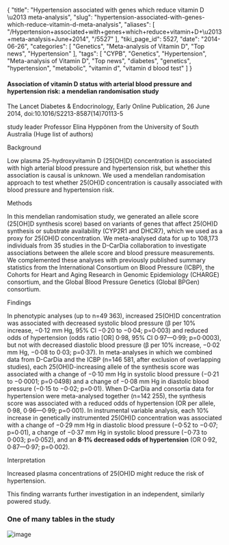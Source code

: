 {
    "title": "Hypertension associated with genes which reduce vitamin D \u2013 meta-analysis",
    "slug": "hypertension-associated-with-genes-which-reduce-vitamin-d-meta-analysis",
    "aliases": [
        "/Hypertension+associated+with+genes+which+reduce+vitamin+D+\u2013+meta-analysis+June+2014",
        "/5527"
    ],
    "tiki_page_id": 5527,
    "date": "2014-06-26",
    "categories": [
        "Genetics",
        "Meta-analysis of Vitamin D",
        "Top news",
        "Hypertension"
    ],
    "tags": [
        "CYPB",
        "Genetics",
        "Hypertension",
        "Meta-analysis of Vitamin D",
        "Top news",
        "diabetes",
        "genetics",
        "hypertension",
        "metabolic",
        "vitamin d",
        "vitamin d blood test"
    ]
}


#### Association of vitamin D status with arterial blood pressure and hypertension risk: a mendelian randomisation study

The Lancet Diabetes & Endocrinology, Early Online Publication, 26 June 2014, doi:10.1016/S2213-8587(14)70113-5

study leader Professor Elina Hyppönen from the University of South Australia (Huge list of authors)

Background

Low plasma 25-hydroxyvitamin D (25<span>[OH]</span>D) concentration is associated with high arterial blood pressure and hypertension risk, but whether this association is causal is unknown. We used a mendelian randomisation approach to test whether 25(OH)D concentration is causally associated with blood pressure and hypertension risk.

Methods

In this mendelian randomisation study, we generated an allele score (25<span>[OH]</span>D synthesis score) based on variants of genes that affect 25(OH)D synthesis or substrate availability (CYP2R1 and DHCR7), which we used as a proxy for 25(OH)D concentration. We meta-analysed data for up to 108,173 individuals from 35 studies in the D-CarDia collaboration to investigate associations between the allele score and blood pressure measurements. We complemented these analyses with previously published summary statistics from the International Consortium on Blood Pressure (ICBP), the Cohorts for Heart and Aging Research in Genomic Epidemiology (CHARGE) consortium, and the Global Blood Pressure Genetics (Global BPGen) consortium.

Findings

In phenotypic analyses (up to n=49 363), increased 25(OH)D concentration was associated with decreased systolic blood pressure (β per 10% increase, −0·12 mm Hg, 95% CI −0·20 to −0·04; p=0·003) and reduced odds of hypertension (odds ratio <span>[OR]</span> 0·98, 95% CI 0·97—0·99; p=0·0003), but not with decreased diastolic blood pressure (β per 10% increase, −0·02 mm Hg, −0·08 to 0·03; p=0·37). In meta-analyses in which we combined data from D-CarDia and the ICBP (n=146 581, after exclusion of overlapping studies), each 25(OH)D-increasing allele of the synthesis score was associated with a change of −0·10 mm Hg in systolic blood pressure (−0·21 to −0·0001; p=0·0498) and a change of −0·08 mm Hg in diastolic blood pressure (−0·15 to −0·02; p=0·01). When D-CarDia and consortia data for hypertension were meta-analysed together (n=142 255), the synthesis score was associated with a reduced odds of hypertension (OR per allele, 0·98, 0·96—0·99; p=0·001). In instrumental variable analysis, each 10% increase in genetically instrumented 25(OH)D concentration was associated with a change of −0·29 mm Hg in diastolic blood pressure (−0·52 to −0·07; p=0·01), a change of −0·37 mm Hg in systolic blood pressure (−0·73 to 0·003; p=0·052), and an  **8·1% decreased odds of hypertension**  (OR 0·92, 0·87—0·97; p=0·002).

Interpretation

Increased plasma concentrations of 25(OH)D might reduce the risk of hypertension. 

This finding warrants further investigation in an independent, similarly powered study.

### One of many tables in the study

<img src="https://d1bk1kqxc0sym.cloudfront.net/attachments/jpeg/hypertension.jpg" alt="image">